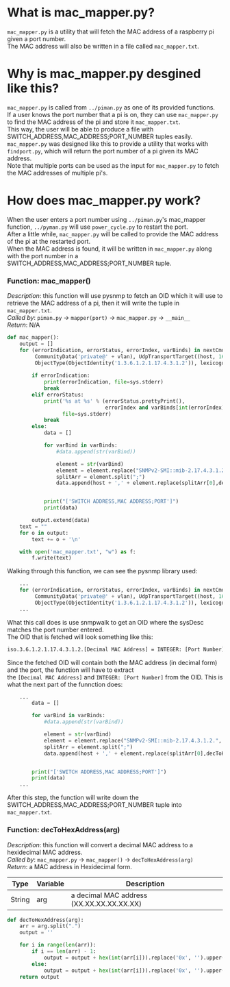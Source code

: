 # What is mac_mapper.py?

`mac_mapper.py` is a utility that will fetch the MAC address of a raspberry pi given a port number.  
The MAC address will also be written in a file called `mac_mapper.txt`.  

# Why is mac_mapper.py desgined like this?

`mac_mapper.py` is called from `../piman.py` as one of its provided functions.  
If a user knows the port number that a pi is on, they can use `mac_mapper.py` to find the MAC address of the pi and store it `mac_mapper.txt`.  
This way, the user will be able to produce a file with SWITCH_ADDRESS,MAC_ADDRESS;PORT_NUMBER tuples easily.  
`mac_mapper.py` was designed like this to provide a utility that works with `findport.py`, which will return the port number of a pi given its MAC address.  
Note that multiple ports can be used as the input for `mac_mapper.py` to fetch the MAC addresses of multiple pi's.  

# How does mac_mapper.py work?

When the user enters a port number using `../piman.py`'s mac_mapper function, `../pyman.py` will use `power_cycle.py` to restart the port.  
After a little while, `mac_mapper.py` will be called to provide the MAC address of the pi at the restarted port.  
When the MAC address is found, it will be written in `mac_mapper.py` along with the port number in a SWITCH_ADDRESS,MAC_ADDRESS;PORT_NUMBER tuple.  

### Function: mac_mapper()
_Description_: this function will use pysnmp to fetch an OID which it will use to retrieve the MAC address of a pi, then it will write the tuple in `mac_mapper.txt`.  
_Called by_: `piman.py` -> `mapper(port)` -> `mac_mapper.py` -> `__main__`  
_Return_: N/A  
```python
def mac_mapper():
    output = []
    for (errorIndication, errorStatus, errorIndex, varBinds) in nextCmd(SnmpEngine(),
         CommunityData('private@' + vlan), UdpTransportTarget((host, 161)), ContextData(),
         ObjectType(ObjectIdentity('1.3.6.1.2.1.17.4.3.1.2')), lexicographicMode=False):
        
        if errorIndication:
            print(errorIndication, file=sys.stderr)
            break
        elif errorStatus:
            print('%s at %s' % (errorStatus.prettyPrint(),
                                errorIndex and varBinds[int(errorIndex) - 1][0] or '?'),
                  file=sys.stderr)
            break
        else:
            data = []

            for varBind in varBinds:
                #data.append(str(varBind))

                element = str(varBind)
                element = element.replace("SNMPv2-SMI::mib-2.17.4.3.1.2.", "").replace(" = ", ";")
                splitArr = element.split(";")
                data.append(host + ',' + element.replace(splitArr[0],decToHexAddress(splitArr[0])))


            print("['SWITCH ADDRESS,MAC ADDRESS;PORT']")
            print(data)

        output.extend(data)
    text = ""
    for o in output:
        text += o + '\n'

    with open('mac_mapper.txt', "w") as f:
        f.write(text)
```  
Walking through this function, we can see the pysnmp library used: 
```python
    ...
    for (errorIndication, errorStatus, errorIndex, varBinds) in nextCmd(SnmpEngine(),
         CommunityData('private@' + vlan), UdpTransportTarget((host, 161)), ContextData(),
         ObjectType(ObjectIdentity('1.3.6.1.2.1.17.4.3.1.2')), lexicographicMode=False):
    ...
```
What this call does is use snmpwalk to get an OID where the sysDesc matches the port number entered.  
The OID that is fetched will look something like this:  
```bash
iso.3.6.1.2.1.17.4.3.1.2.[Decimal MAC Address] = INTEGER: [Port Number]
```
Since the fetched OID will contain both the MAC address (in decimal form) and the port, the function will have to extract  
the `[Decimal MAC Address]` and `INTEGER: [Port Number]` from the OID. This is what the next part of the funnction does:  
```python
    ...
        data = []

        for varBind in varBinds:
            #data.append(str(varBind))

            element = str(varBind)
            element = element.replace("SNMPv2-SMI::mib-2.17.4.3.1.2.", "").replace(" = ", ";")
            splitArr = element.split(";")
            data.append(host + ',' + element.replace(splitArr[0],decToHexAddress(splitArr[0])))


        print("['SWITCH ADDRESS,MAC ADDRESS;PORT']")
        print(data)
    ...
```
After this step, the function will write down the SWITCH_ADDRESS,MAC_ADDRESS;PORT_NUMBER tuple into `mac_mapper.txt`.  

### Function: decToHexAddress(arg)
_Description_: this function will convert a decimal MAC address to a hexidecimal MAC address.  
_Called by_: `mac_mapper.py` -> `mac_mapper()` -> `decToHexAddress(arg)`  
_Return_: a MAC address in Hexidecimal form.    

| Type | Variable | Description |
|-------|-------|-------|
|String |arg |a decimal MAC address (XX.XX.XX.XX.XX.XX) |  
```python
def decToHexAddress(arg):
    arr = arg.split(".")
    output = ''

    for i in range(len(arr)):
        if i == len(arr) - 1:
            output = output + hex(int(arr[i])).replace('0x', '').upper()
        else:
            output = output + hex(int(arr[i])).replace('0x', '').upper() + ":"
    return output
```
